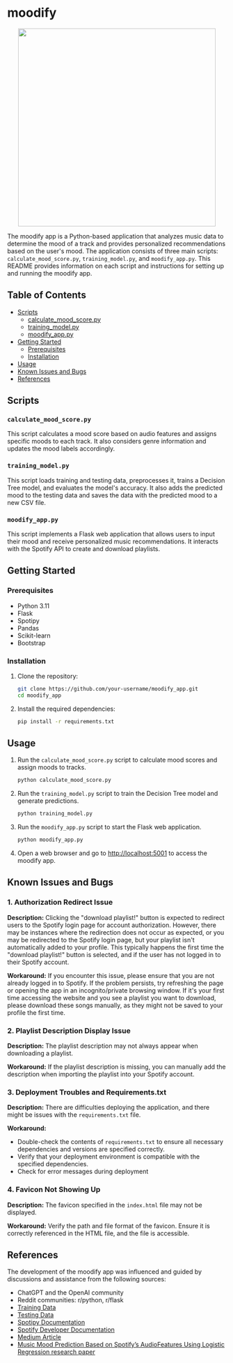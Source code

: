 # moodify

<p align="center">
  <img width="454" src="https://github.com/hemmanuel5/moodify_app/assets/126534510/0cf69ec4-65a2-4981-8f64-a4f92ac21584">
</p>

The moodify app is a Python-based application that analyzes music data to determine the mood of a track and provides personalized recommendations based on the user's mood. The application consists of three main scripts: `calculate_mood_score.py`, `training_model.py`, and `moodify_app.py`. This README provides information on each script and instructions for setting up and running the moodify app.

## Table of Contents
- [Scripts](#scripts)
  - [calculate_mood_score.py](#calculate_mood_scorepy)
  - [training_model.py](#training_modelpy)
  - [moodify_app.py](#moodify_apppy)
- [Getting Started](#getting-started)
  - [Prerequisites](#prerequisites)
  - [Installation](#installation)
- [Usage](#usage)
- [Known Issues and Bugs](#known-issues-and-bugs)
- [References](#references)

## Scripts

### `calculate_mood_score.py`

This script calculates a mood score based on audio features and assigns specific moods to each track. It also considers genre information and updates the mood labels accordingly.

### `training_model.py`

This script loads training and testing data, preprocesses it, trains a Decision Tree model, and evaluates the model's accuracy. It also adds the predicted mood to the testing data and saves the data with the predicted mood to a new CSV file.

### `moodify_app.py`

This script implements a Flask web application that allows users to input their mood and receive personalized music recommendations. It interacts with the Spotify API to create and download playlists.


## Getting Started

### Prerequisites

- Python 3.11
- Flask
- Spotipy
- Pandas
- Scikit-learn
- Bootstrap

### Installation

1. Clone the repository:

   ```bash
   git clone https://github.com/your-username/moodify_app.git
   cd moodify_app
   ```

2. Install the required dependencies:

   ```bash
   pip install -r requirements.txt
   ```

## Usage

1. Run the `calculate_mood_score.py` script to calculate mood scores and assign moods to tracks.

   ```bash
   python calculate_mood_score.py
   ```

2. Run the `training_model.py` script to train the Decision Tree model and generate predictions.

   ```bash
   python training_model.py
   ```

3. Run the `moodify_app.py` script to start the Flask web application.

   ```bash
   python moodify_app.py
   ```

4. Open a web browser and go to [http://localhost:5001](http://localhost:5001) to access the moodify app.


## Known Issues and Bugs

### 1. Authorization Redirect Issue

**Description:**
Clicking the "download playlist!" button is expected to redirect users to the Spotify login page for account authorization. However, there may be instances where the redirection does not occur as expected, or you may be redirected to the Spotify login page, but your playlist isn't automatically added to your profile. This typically happens the first time the "download playlist!" button is selected, and if the user has not logged in to their Spotify account.

**Workaround:**
If you encounter this issue, please ensure that you are not already logged in to Spotify. If the problem persists, try refreshing the page or opening the app in an incognito/private browsing window. If it's your first time accessing the website and you see a playlist you want to download, please download these songs manually, as they might not be saved to your profile the first time.

### 2. Playlist Description Display Issue

**Description:**
The playlist description may not always appear when downloading a playlist.

**Workaround:**
If the playlist description is missing, you can manually add the description when importing the playlist into your Spotify account.

### 3. Deployment Troubles and Requirements.txt

**Description:** 
There are difficulties deploying the application, and there might be issues with the `requirements.txt` file.

**Workaround:**
  - Double-check the contents of `requirements.txt` to ensure all necessary dependencies and versions are specified correctly.
  - Verify that your deployment environment is compatible with the specified dependencies.
  - Check for error messages during deployment

### 4. Favicon Not Showing Up

**Description:** The favicon specified in the `index.html` file may not be displayed.

**Workaround:** Verify the path and file format of the favicon. Ensure it is correctly referenced in the HTML file, and the file is accessible.


## References

The development of the moodify app was influenced and guided by discussions and assistance from the following sources:

- ChatGPT and the OpenAI community
- Reddit communities: r/python, r/flask
- [Training Data](https://huggingface.co/datasets/maharshipandya/spotify-tracks-dataset)
- [Testing Data](https://www.kaggle.com/code/vatsalmavani/music-recommendation-system-using-spotify-dataset/input)
- [Spotipy Documentation](https://spotipy.readthedocs.io/en/2.22.1/#api-reference)
- [Spotify Developer Documentation](https://developer.spotify.com/documentation/web-api)
- [Medium Article](https://towardsdatascience.com/build-your-first-mood-based-music-recommendation-system-in-python-26a427308d96)
- [Music Mood Prediction Based on Spotify’s AudioFeatures Using Logistic Regression research paper](https://www.researchgate.net/publication/370450676_Music_Mood_Prediction_Based_on_Spotify's_Audio_Features_Using_Logistic_Regression)
  

